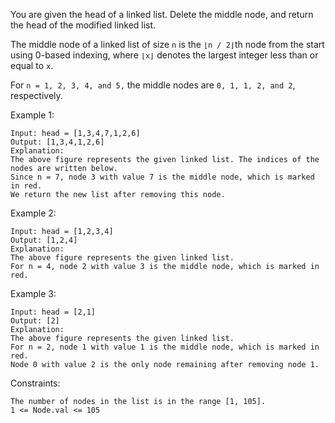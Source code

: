 You are given the head of a linked list. Delete the middle node, and return the head of the modified linked list.

The middle node of a linked list of size `n` is the `⌊n / 2⌋`th node from the start using 0-based indexing, where `⌊x⌋` denotes the largest integer less than or equal to `x`.

For `n = 1, 2, 3, 4, and 5,` the middle nodes are `0, 1, 1, 2, and 2`, respectively.
 

Example 1:
```
Input: head = [1,3,4,7,1,2,6]
Output: [1,3,4,1,2,6]
Explanation:
The above figure represents the given linked list. The indices of the nodes are written below.
Since n = 7, node 3 with value 7 is the middle node, which is marked in red.
We return the new list after removing this node. 
```

Example 2:
```
Input: head = [1,2,3,4]
Output: [1,2,4]
Explanation:
The above figure represents the given linked list.
For n = 4, node 2 with value 3 is the middle node, which is marked in red.
```

Example 3:

```
Input: head = [2,1]
Output: [2]
Explanation:
The above figure represents the given linked list.
For n = 2, node 1 with value 1 is the middle node, which is marked in red.
Node 0 with value 2 is the only node remaining after removing node 1.
```

Constraints:
```
The number of nodes in the list is in the range [1, 105].
1 <= Node.val <= 105
```